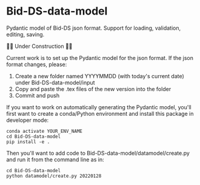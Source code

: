 # Bid-DS-data-model

Pydantic model of Bid-DS json format. Support for loading, validation, editing, saving.

🚧🚧 Under Construction 🚧🚧

Current work is to set up the Pydantic model for the json format. If the json format changes, please:

1. Create a new folder named YYYYMMDD (with today's current date) under Bid-DS-data-model/input
2. Copy and paste the .tex files of the new version into the folder
3. Commit and push

If you want to work on automatically generating the Pydantic model, you'll first want to create a conda/Python environment and install this package in developer mode:

```
conda activate YOUR_ENV_NAME
cd Bid-DS-data-model
pip install -e .
```

Then you'll want to add code to Bid-DS-data-model/datamodel/create.py and run it from the command line as in:

```
cd Bid-DS-data-model
python datamodel/create.py 20220128
```